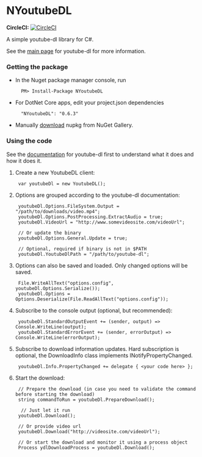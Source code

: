 # NYoutubeDL
**CircleCI:** [![CircleCI](https://circleci.com/gh/BrianAllred/NYoutubeDL.svg?style=svg)](https://circleci.com/gh/BrianAllred/NYoutubeDL)

A simple youtube-dl library for C#.

See the [main page](https://rg3.github.io/youtube-dl/) for youtube-dl for more information.

### Getting the package
* In the Nuget package manager console, run

        PM> Install-Package NYoutubeDL

* For DotNet Core apps, edit your project.json dependencies

        "NYoutubeDL": "0.6.3"

* Manually [download](https://www.nuget.org/packages/NYoutubeDL/) nupkg from NuGet Gallery.

### Using the code
See the [documentation](https://github.com/rg3/youtube-dl/blob/master/README.md#readme) for youtube-dl first to understand what it does and how it does it.

1. Create a new YoutubeDL client:

        var youtubeDl = new YoutubeDL();

2. Options are grouped according to the youtube-dl documentation:

        youtubeDl.Options.FileSystem.Output = "/path/to/downloads/video.mp4";
        youtubeDl.Options.PostProcessing.ExtractAudio = true;
        youtubeDl.VideoUrl = "http://www.somevideosite.com/videoUrl";

        // Or update the binary
        youtubeDl.Options.General.Update = true;

        // Optional, required if binary is not in $PATH
        youtubeDl.YoutubeDlPath = "/path/to/youtube-dl";

3. Options can also be saved and loaded. Only changed options will be saved.

        File.WriteAllText("options.config", youtubeDl.Options.Serialize());
        youtubeDl.Options = Options.Deserialize(File.ReadAllText("options.config"));

4. Subscribe to the console output (optional, but recommended):

        youtubeDl.StandardOutputEvent += (sender, output) => Console.WriteLine(output);
        youtubeDl.StandardErrorEvent += (sender, errorOutput) => Console.WriteLine(errorOutput);
        
5. Subscribe to download information updates. Hard subscription is optional, the DownloadInfo class implements INotifyPropertyChanged.

        youtubeDl.Info.PropertyChanged += delegate { <your code here> };

6. Start the download:
        
        // Prepare the download (in case you need to validate the command before starting the download)
        string commandToRun = youtubeDl.PrepareDownload();

         // Just let it run
        youtubeDl.Download();

        // Or provide video url
        youtubeDl.Download("http://videosite.com/videoUrl");
        
        // Or start the download and monitor it using a process object
        Process ydlDownloadProcess = youtubeDl.Download();

